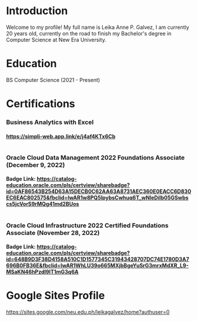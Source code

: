 # Introduction
Welcome to my profile! My full name is Leika Anne P. Galvez, I am currently 20 years old, currently on the road to finish my Bachelor's degree in Computer Science at New Era University.

# Education
BS Computer Science (2021 - Present)

# Certifications
### Business Analytics with Excel
#### https://simpli-web.app.link/e/j4af4KTx6Cb
#
### Oracle Cloud Data Management 2022 Foundations Associate (December 9, 2022)
#### Badge Link: https://catalog-education.oracle.com/pls/certview/sharebadge?id=0AF86543B254D63A15DECB0C62AA63A8731AEC360E0EACC6D830EC6EAC802575&fbclid=IwAR1w8PQ5IpybsCwhuq6T_wNleDiIb05GSwbscs5jcVorS9rMQg41md2BUos
#
### Oracle Cloud Infrastructure 2022 Certified Foundations Associate (November 28, 2022)
#### Badge Link: https://catalog-education.oracle.com/pls/certview/sharebadge?id=648B9D3F38D4158A510C1D1577345C31943428707DC74E1780D3A7696B0FB36E&fbclid=IwAR1WhLU39o665MXjbBgeYuSrG3mrxMdXR_L9-MSaKN46hPzdl9lT1mG3q6A
#

# Google Sites Profile
https://sites.google.com/neu.edu.ph/leikagalvez/home?authuser=0


